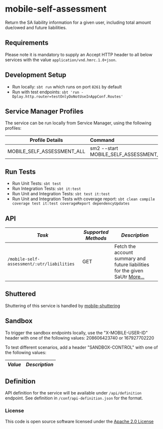 mobile-self-assessment
=============================================

Return the SA liability information for a given user, including total amount due/owed and future liabilities.

Requirements
------------

Please note it is mandatory to supply an Accept HTTP header to all below services with the value ```application/vnd.hmrc.1.0+json```.

## Development Setup
- Run locally: `sbt run` which runs on port `8261` by default
- Run with test endpoints: `sbt 'run -Dplay.http.router=testOnlyDoNotUseInAppConf.Routes'`

##  Service Manager Profiles
The service can be run locally from Service Manager, using the following profiles:

| Profile Details                   | Command                                                   |
|-----------------------------------|:----------------------------------------------------------|
| MOBILE_SELF_ASSESSMENT_ALL        | sm2 --start MOBILE_SELF_ASSESSMENT_ALL                    |


## Run Tests
- Run Unit Tests:  `sbt test`
- Run Integration Tests: `sbt it:test`
- Run Unit and Integration Tests: `sbt test it:test`
- Run Unit and Integration Tests with coverage report: `sbt clean compile coverage test it:test coverageReport dependencyUpdates`


API
---

| *Task* | *Supported Methods* | *Description* |
|--------|----|----|
| ```/mobile-self-assessment/:utr/liabilities``` | GET | Fetch the account summary and future liabilities for the given SaUtr [More...](docs/summary.md)|

Shuttered
---------
Shuttering of this service is handled by [mobile-shuttering](https://github.com/hmrc/mobile-shuttering)


Sandbox
---------
To trigger the sandbox endpoints locally, use the "X-MOBILE-USER-ID" header with one of the following values:
208606423740 or 167927702220

To test different scenarios, add a header "SANDBOX-CONTROL" with one of the following values:

| *Value* | *Description* |
|--------|----|

Definition
---------
API definition for the service will be available under `/api/definition` endpoint.
See definition in `/conf/api-definition.json` for the format.

### License

This code is open source software licensed under the [Apache 2.0 License]("http://www.apache.org/licenses/LICENSE-2.0.html")
